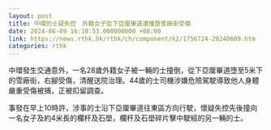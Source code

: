 ```yaml
---
layout: post
title: 中環的士疑失控　外籍女子從下亞厘畢道遭撞墮雪廠街受傷
date: 2024-06-09 16:10:53.000000000 +08:00
link: https://news.rthk.hk/rthk/ch/component/k2/1756724-20240609.htm
categories: rthk
---
```


中環發生交通意外，一名28歲外籍女子被一輛的士撞倒，從下亞厘畢道墮至5米下的雪廠街，右腳受傷，清醒送院治理。44歲的士司機涉嫌危險駕駛導致他人身體嚴重受傷被捕，正被扣留調查。

事發在早上10時許，涉事的士沿下亞厘畢道往東區方向行駛，懷疑失控先後撞向一名女子及約4米長的欄杆及石壆，欄杆及石壆碎片擊中駛經的另一輛的士。
